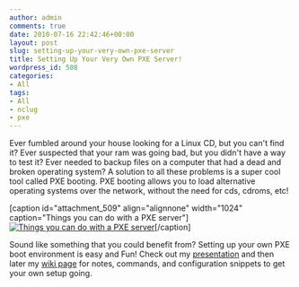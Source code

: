 ```yaml
---
author: admin
comments: true
date: 2010-07-16 22:42:46+00:00
layout: post
slug: setting-up-your-very-own-pxe-server
title: Setting Up Your Very Own PXE Server!
wordpress_id: 508
categories:
- All
tags:
- All
- nclug
- pxe
---
```


Ever fumbled around your house looking for a Linux CD,  but you can't find it? Ever suspected that your ram was going bad, but  you didn't have a way to test it? Ever needed to backup files on a  computer that had a dead and broken operating system? A solution to all  these problems is a super cool tool called PXE booting. PXE booting  allows you to load alternative operating systems over the network,  without the need for cds, cdroms, etc!

[caption id="attachment_509" align="alignnone" width="1024" caption="Things you can do with a PXE server"][![Things you can do with a PXE server](/uploads/pxebooting-1024x623.jpg)](/uploads/pxebooting.jpg)[/caption]

Sound like something that you could benefit from? Setting up your  own PXE boot environment is easy and Fun! Check out my [presentation](http://wiki.xkyle.com/File:Pxe.pdf) and then later my [wiki  page](http://wiki.xkyle.com/pxe) for notes, commands, and configuration snippets to get your own  setup going.
